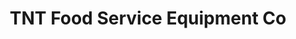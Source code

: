 ---
title: "TNT Food Service Equipment Co"
url: /monroeville/tnt-food-service-equipment-co/
shop: wholesale
---